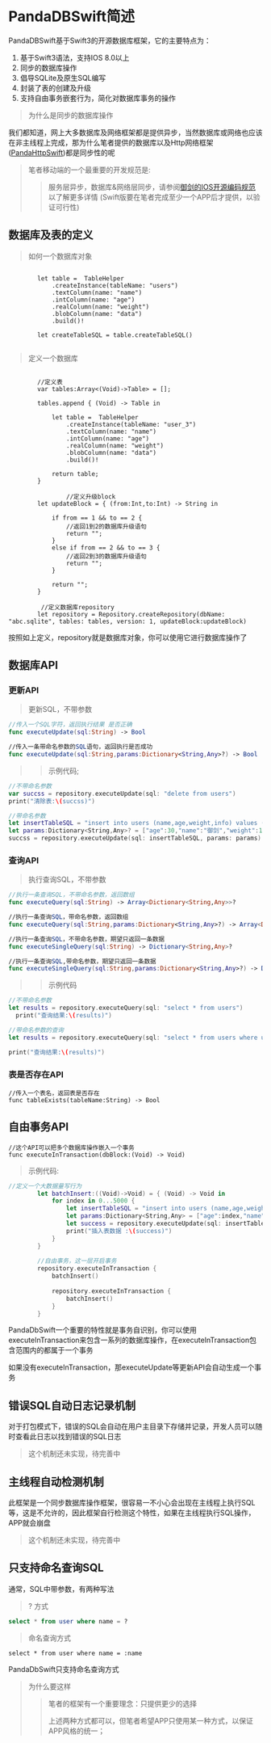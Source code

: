 # PandaDBSwift简述
PandaDBSwift基于Swift3的开源数据库框架，它的主要特点为：

1. 基于Swift3语法，支持IOS 8.0以上
2. 同步的数据库操作
3. 倡导SQLite及原生SQL编写
4. 封装了表的创建及升级
5. 支持自由事务嵌套行为，简化对数据库事务的操作


> 为什么是同步的数据库操作

我们都知道，网上大多数据库及网络框架都是提供异步，当然数据库或网络也应该在非主线程上完成，那为什么笔者提供的数据库以及Http网络框架([PandaHttpSwift](https://github.com/lingen/PandaHttpSwift))都是同步性的呢

>笔者移动端的一个最重要的开发规范是: 
>> 服务层异步，数据库&网络层同步，请参阅[御剑的IOS开源编码规范](http://ios-guildline.lingenliu.com/)以了解更多详情  (Swift版要在笔者完成至少一个APP后才提供，以验证可行性)

## 数据库及表的定义
>如何一个数据库对象

~~~

        let table =  TableHelper
            .createInstance(tableName: "users")
            .textColumn(name: "name")
            .intColumn(name: "age")
            .realColumn(name: "weight")
            .blobColumn(name: "data")
            .build()!
        
        let createTableSQL = table.createTableSQL()
        
~~~ 

> 定义一个数据库

~~~
        
        //定义表
        var tables:Array<(Void)->Table> = [];
        
        tables.append { (Void) -> Table in
            
            let table =  TableHelper
                .createInstance(tableName: "user_3")
                .textColumn(name: "name")
                .intColumn(name: "age")
                .realColumn(name: "weight")
                .blobColumn(name: "data")
                .build()!
            
            return table;
        }
        
                //定义升级block
        let updateBlock = { (from:Int,to:Int) -> String in
            
            if from == 1 && to == 2 {
                //返回1到2的数据库升级语句
                return "";
            }
            else if from == 2 && to == 3 {
                //返回2到3的数据库升级语句
                return "";
            }
            
            return "";
        }
        
         //定义数据库repository
        let repository = Repository.createRepository(dbName: "abc.sqlite", tables: tables, version: 1, updateBlock:updateBlock)
~~~

按照如上定义，repository就是数据库对象，你可以使用它进行数据库操作了


## 数据库API

### 更新API
> 更新SQL，不带参数

~~~swift
//传入一个SQL字符，返回执行结果 是否正确
func executeUpdate(sql:String) -> Bool

//传入一条带命名参数的SQL语句，返回执行是否成功
func executeUpdate(sql:String,params:Dictionary<String,Any>?) -> Bool

~~~

>>示例代码;

~~~swift
//不带命名参数
var succss = repository.executeUpdate(sql: "delete from users") 
print("清除表:\(succss)")  

//带命名参数
let insertTableSQL = "insert into users (name,age,weight,info) values (:name,:age,:weight,:info)"
let params:Dictionary<String,Any>? = ["age":30,"name":"御剑","weight":150.00,"info":Data(bytes: Array("更多个人信息".utf8))]
succss = repository.executeUpdate(sql: insertTableSQL, params: params)
~~~

### 查询API
> 执行查询SQL，不带参数

~~~swift
//执行一条查询SQL，不带命名参数，返回数组
func executeQuery(sql:String) -> Array<Dictionary<String,Any>>?

//执行一条查询SQL，带命名参数，返回数组
func executeQuery(sql:String,params:Dictionary<String,Any>?) -> Array<Dictionary<String,Any>>?

//执行一条查询SQL，不带命名参数，期望只返回一条数据
func executeSingleQuery(sql:String) -> Dictionary<String,Any>?

//执行一条查询SQL,带命名参数，期望只返回一条数据
func executeSingleQuery(sql:String,params:Dictionary<String,Any>?) -> Dictionary<String,Any>?


~~~

>> 示例代码

~~~swift
//不带命名参数
let results = repository.executeQuery(sql: "select * from users")
  print("查询结果:\(results)")

//带命名参数的查询 
let results = repository.executeQuery(sql: "select * from users where user = :user",params: ["name":"AAA"])

print("查询结果:\(results)")
~~~

> 

### 表是否存在API

~~~
//传入一个表名，返回表是否存在
func tableExists(tableName:String) -> Bool
~~~

## 自由事务API

~~~
//这个API可以把多个数据库操作嵌入一个事务
func executeInTransaction(dbBlock:(Void) -> Void) 
~~~

>示例代码:

~~~swift
//定义一个大数据量写行为
        let batchInsert:((Void)->Void) = { (Void) -> Void in
            for index in 0...5000 {
                let insertTableSQL = "insert into users (name,age,weight,info) values (:name,:age,:weight,:info)"
                let params:Dictionary<String,Any> = ["age":index,"name":"AAA\(index)","weight":10.00,"info":Data(bytes: Array("ABC\(index)".utf8))]
                let success = repository.executeUpdate(sql: insertTableSQL, params: params)
                print("插入表数据 :\(success)")
            }
        }
        
        //自由事务，这一层开启事务
        repository.executeInTransaction {
            batchInsert()
            
            repository.executeInTransaction {
                batchInsert()
            }
        }

~~~

PandaDbSwift一个重要的特性就是事务自识别，你可以使用executeInTransaction来包含一系列的数据库操作，在executeInTransaction包含范围内的都属于一个事务

如果没有executeInTransaction，那executeUpdate等更新API会自动生成一个事务

## 错误SQL自动日志记录机制
对于打包模式下，错误的SQL会自动在用户主目录下存储并记录，开发人员可以随时查看此日志以找到错误的SQL日志

>这个机制还未实现，待完善中

## 主线程自动检测机制
此框架是一个同步数据库操作框架，很容易一不小心会出现在主线程上执行SQL等，这是不允许的，因此框架自行检测这个特性，如果在主线程执行SQL操作，APP就会崩盘

> 这个机制还未实现，待完善中

## 只支持命名查询SQL
通常，SQL中带参数，有两种写法
> ? 方式

~~~sql
select * from user where name = ?
~~~

> 命名查询方式

~~~
select * from user where name = :name
~~~

PandaDbSwift只支持命名查询方式

> 为什么要这样
>> 笔者的框架有一个重要理念：只提供更少的选择
>> 
>> 上述两种方式都可以，但笔者希望APP只使用某一种方式，以保证APP风格的统一；
